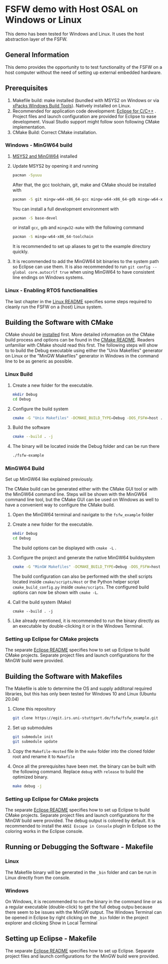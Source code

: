 # FSFW demo with Host OSAL on Windows or Linux

This demo has been tested for Windows and Linux. It uses 
the host abstraction layer of the FSFW.

## General Information

This demo provides the opportunity to to test functionality of the
FSFW on a host computer without the need of setting up external embedded hardware.

## Prerequisites
1. Makefile build: make installed (bundled with MSYS2 on Windows or via [xPacks Windows Build Tools](https://xpack.github.io/windows-build-tools/install/)). Natively installed on Linux.
2. Recommended for application code development: [Eclipse for C/C++](https://www.eclipse.org/downloads/packages/) . 
   Project files and launch configuration are provided for Eclipse to ease development.
   Visual Studio support might follow soon following CMake implementation.
3. CMake Build: Correct CMake installation.

### Windows - MinGW64 build

1. [MSYS2 and MinGW64](https://www.msys2.org/) installed
2. Update MSYS2 by opening it and running
   ```sh
   pacman -Syuuu
   ```
   
   After that, the gcc toolchain, git, make and CMake should be installed with
   ```sh
   pacman -S git mingw-w64-x86_64-gcc mingw-w64-x86_64-gdb mingw-w64-x86_64-make mingw-w64-x86_64-cmake
   ```
   
   You can install a full development environment with
   ```sh
   pacman -S base-devel
   ```

   or install `gcc`, `gdb` and `mingw32-make` with the following command 

   ```sh
   pacman -S mingw-w64-x86_64-toolchain
   ```
   
   It is recommended to set up aliases to get to the example directory
   quickly.
   
3. It is recommended to add the MinGW64 bit binaries to the system path so Eclipse can use 
   them. It is also recommended to run `git config --global core.autocrlf true` when using MinGW64 
   to have consistent line endings on Windows systems.
   
### Linux - Enabling RTOS functionalities

The last chapter in the [Linux README](README-linux.md#top) specifies some steps required
to cleanly run the FSFW on a (host) Linux system.

## Building the Software with CMake

CMake should be [installed](https://cmake.org/install/) first.
More detailed information on the CMake build process and options
can be found in the [CMake README](README-cmake.md#top).
Readers unfamiliar with CMake should read this first. The following steps will show to to build
the Debug executable using either the "Unix Makefiles" generator on Linux or
the "MinGW Makefiles" generator in Windows in the command line to be as generic as possible.

### Linux Build

1. Create a new folder for the executable.
   ```sh
   mkdir Debug
   cd Debug
   ```
   
2. Configure the build system 
   ```sh
   cmake -G "Unix Makefiles" -DCMAKE_BUILD_TYPE=Debug -DOS_FSFW=host ..
   ```
   
3. Build the software
   ```sh
   cmake --build . -j
   ```

4. The binary will be located inside the Debug folder and can be run there
   ```sh
   ./fsfw-example
   ```
   
### MinGW64 Build

Set up MinGW64 like explained previously. 

The CMake build can be generated either with the CMake GUI tool or with the MinGW64 command line.
Steps will be shown with the MinGW64 command line tool, but the CMake GUI can be used on Windows 
as well to have a convenient way to configure the CMake build.

1. Open the MinGW64 terminal and navigate to the `fsfw_example` folder
2. Create a new folder for the executable.
   ```sh
   mkdir Debug
   cd Debug
   ```
	
   The build options can be displayed with `cmake -L` . 
   
3. Configure the project and generate the native MinGW64 buildsystem
   ```sh
   cmake -G "MinGW Makefiles" -DCMAKE_BUILD_TYPE=Debug -DOS_FSFW=host ..
   ```
   
   The build configuration can also be performed with the shell scripts located inside `cmake/scripts/Host` or the Python helper script `cmake_build_config.py` inside `cmake/scripts`.
   The configured build options can now be shown with `cmake -L`.

4. Call the build system (Make)
   ```
   cmake --build . -j
   ```
  
5. Like already mentioned, it is recommended to run the binary directly as an executable by 
   double-clicking it or in the Windows Terminal. 
   
### Setting up Eclipse for CMake projects

The separate [Eclipse README](README-eclipse#top) specifies how to set up Eclipse to build CMake projects. 
Separate project files and launch configurations for the MinGW build were provided.
  
## Building the Software with Makefiles

The Makefile is able to determine the OS and supply additonal required libraries, 
but this has only been tested for Windows 10 and Linux (Ubuntu 20.04)

1. Clone this repository
   ```sh
   git clone https://egit.irs.uni-stuttgart.de/fsfw/fsfw_example.git
   ```

2. Set up submodules
   ```sh
   git submodule init
   git submodule update
   ```

3. Copy the `Makefile-Hosted` file in the `make` folder into the cloned folder root
   and rename it to `Makefile`
   
4. Once all the prerequisites have been met. the binary can be built with the following command. 
   Replace `debug` with `release` to build the optimized binary.

   ```sh
   make debug -j
   ```
   
### Setting up Eclipse for CMake projects

The separate [Eclipse README](README-eclipse#top) specifies how to set up Eclipse to build CMake projects. Separate project files and launch configurations for the MinGW build were provided. The debug output is colored by default. It is recommended to install the
`ANSI Escape in Console` plugin in Eclipse so the coloring works in the Eclipse console.


## Running or Debugging the Software - Makefile

### Linux 
The Makefile binary will be generated in the `_bin` folder and can be run in Linux directly from the console.

### Windows
On Windows, it is recommended to run the binary in the command line or as a regular executable (double-click)
to get the full debug outpu because there seem to be issues with the MinGW output.
The Windows Terminal can be opened in Eclipse by right clicking on the `_bin` folder in the project explorer and clicking
Show in Local Terminal

## Setting up Eclipse - Makefile

The separate [Eclipse README](README-eclipse#top) specifies how to set up Eclipse. Separate project files and launch
configurations for the MinGW build were provided.





